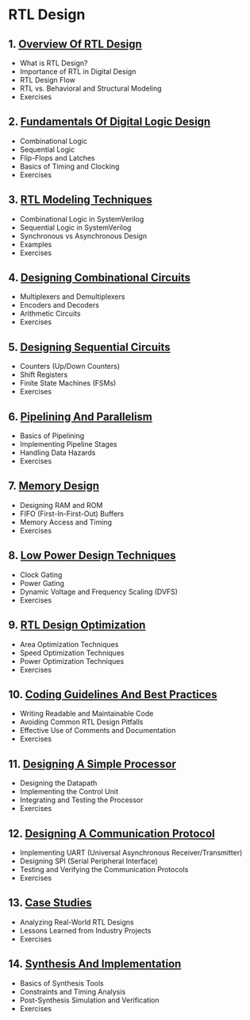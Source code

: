 # RTL Design
## 1. [Overview Of RTL Design](RTL_design/chapter_00001.md)
  - What is RTL Design?
  - Importance of RTL in Digital Design
  - RTL Design Flow
  - RTL vs. Behavioral and Structural Modeling
  - Exercises
## 2. [Fundamentals Of Digital Logic Design](RTL_design/chapter_00002.md)
  - Combinational Logic
  - Sequential Logic
  - Flip-Flops and Latches
  - Basics of Timing and Clocking
  - Exercises
## 3. [RTL Modeling Techniques](RTL_design/chapter_00003.md)
  - Combinational Logic in SystemVerilog
  - Sequential Logic in SystemVerilog
  - Synchronous vs Asynchronous Design
  - Examples
  - Exercises
## 4. [Designing Combinational Circuits](RTL_design/chapter_00004.md)
  - Multiplexers and Demultiplexers
  - Encoders and Decoders
  - Arithmetic Circuits
  - Exercises
## 5. [Designing Sequential Circuits](RTL_design/chapter_00005.md)
  - Counters (Up/Down Counters)
  - Shift Registers
  - Finite State Machines (FSMs)
  - Exercises
## 6. [Pipelining And Parallelism](RTL_design/chapter_00006.md)
  - Basics of Pipelining
  - Implementing Pipeline Stages
  - Handling Data Hazards
  - Exercises
## 7. [Memory Design](RTL_design/chapter_00007.md)
  - Designing RAM and ROM
  - FIFO (First-In-First-Out) Buffers
  - Memory Access and Timing
  - Exercises
## 8. [Low Power Design Techniques](RTL_design/chapter_00008.md)
  - Clock Gating
  - Power Gating
  - Dynamic Voltage and Frequency Scaling (DVFS)
  - Exercises
## 9. [RTL Design Optimization](RTL_design/chapter_00009.md)
  - Area Optimization Techniques
  - Speed Optimization Techniques
  - Power Optimization Techniques
  - Exercises
## 10. [Coding Guidelines And Best Practices](RTL_design/chapter_00010.md)
  - Writing Readable and Maintainable Code
  - Avoiding Common RTL Design Pitfalls
  - Effective Use of Comments and Documentation
  - Exercises
## 11. [Designing A Simple Processor](RTL_design/chapter_00011.md)
  - Designing the Datapath
  - Implementing the Control Unit
  - Integrating and Testing the Processor
  - Exercises
## 12. [Designing A Communication Protocol](RTL_design/chapter_00012.md)
  - Implementing UART (Universal Asynchronous Receiver/Transmitter)
  - Designing SPI (Serial Peripheral Interface)
  - Testing and Verifying the Communication Protocols
  - Exercises
## 13. [Case Studies](RTL_design/chapter_00013.md)
  - Analyzing Real-World RTL Designs
  - Lessons Learned from Industry Projects
  - Exercises
## 14. [Synthesis And Implementation](RTL_design/chapter_00014.md)
  - Basics of Synthesis Tools
  - Constraints and Timing Analysis
  - Post-Synthesis Simulation and Verification
  - Exercises

